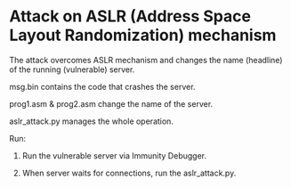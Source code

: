 # Attack on ASLR (Address Space Layout Randomization) mechanism 

The attack overcomes ASLR mechanism and changes the name (headline) of the running (vulnerable) server.

msg.bin contains the code that crashes the server.

prog1.asm & prog2.asm change the name of the server.

aslr_attack.py manages the whole operation.

Run:

1. Run the vulnerable server via Immunity Debugger.

2. When server waits for connections, run the aslr_attack.py.